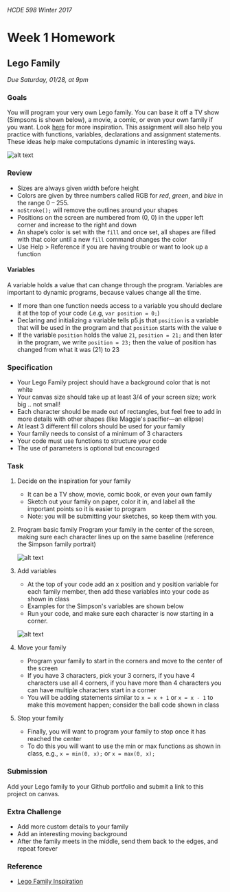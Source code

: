 _HCDE 598 Winter 2017_
# Week 1 Homework

## Lego Family
_Due Saturday, 01/28, at 9pm_

### Goals
You will program your very own Lego family. You can base it off a TV show (Simpsons is shown below), a movie, a comic, or even your own family if you want. Look [here](https://www.prote.in/journal/articles/imagine-by-lego) for more inspiration. This assignment will also help you practice with functions, variables, declarations and assignment statements. These ideas help make computations dynamic in interesting ways.

![alt text][simpsons]

### Review
* Sizes are always given width before height
* Colors are given by three numbers called RGB for _red_, _green_, and _blue_ in the range 0 – 255. 
* `noStroke();` will remove the outlines around your shapes
* Positions on the screen are numbered from (0, 0) in the upper left corner and increase to the right and down
* An shape’s color is set with the `fill` and once set, all shapes are filled with that color until a new `fill` command changes the color
* Use Help > Reference if you are having trouble or want to look up a function

#### Variables
A variable holds a value that can change through the program. Variables are important to dynamic programs, because values change all the time. 

* If more than one function needs access to a variable you should declare it at the top of your code (.e.g, `var position = 0;`)
* Declaring and initializing a variable tells p5.js that `position` is a variable that will be used in the program and that `position` starts with the value `0`
* If the variable `position` holds the value `21`, `position = 21;` and then later in the program, we write `position = 23;` then the value of position has changed from what it was (21) to 23

### Specification
* Your Lego Family project should have a background color that is not white
* Your canvas size should take up at least 3/4 of your screen size; work big .. not small!
* Each character should be made out of rectangles, but feel free to add in more details with other shapes (like Maggie's pacifier—an ellipse)
* At least 3 different fill colors should be used for your family
* Your family needs to consist of a minimum of 3 characters
* Your code must use functions to structure your code
* The use of parameters is optional but encouraged

### Task
1. Decide on the inspiration for your family
	* It can be a TV show, movie, comic book, or even your own family
	* Sketch out your family on paper, color it in, and label all the important points so it is easier to program
	* Note: you will be submitting your sketches, so keep them with you.
2. Program basic family
	Program your family in the center of the screen, making sure each character lines up on the same baseline (reference the Simpson family portrait)

	![alt text][simpsons-middle]
3. Add variables
	* At the top of your code add an x position and y position variable for each family member, then add these variables into your code as shown in class
	* Examples for the Simpson's variables are shown below
	* Run your code, and make sure each character is now starting in a corner.

	![alt text][simpsons-corners]

4. Move your family
	* Program your family to start in the corners and move to the center of the screen
	* If you have 3 characters, pick your 3 corners, if you have 4 characters use all 4 corners, if you have more than 4 characters you can have multiple characters start in a corner
	* You will be adding statements similar to `x = x + 1` or `x = x - 1` to make this movement happen; consider the ball code shown in class

5. Stop your family
	* Finally, you will want to program your family to stop once it has reached the center
	* To do this you will want to use the min or max functions as shown in class, e.g., `x = min(0, x);` or `x = max(0, x);` 

### Submission
Add your Lego family to your Github portfolio and submit a link to this project on canvas.

### Extra Challenge
* Add more custom details to your family
* Add an interesting moving background
* After the family meets in the middle, send them back to the edges, and repeat forever

### Reference
* [Lego Family Inspiration](https://www.prote.in/journal/articles/imagine-by-lego)

[simpsons]: https://github.com/susanev/uw-hcde-creative-computing/blob/master/lessons/week2/exercises/images/simpsons.png "Simpsons Lego Family"

[simpsons-middle]: https://github.com/susanev/uw-hcde-creative-computing/blob/master/lessons/week2/exercises/images/simpsons_middle.png "Simpsons Lego Family in the middle of the screen"

[simpsons-corners]: https://github.com/susanev/uw-hcde-creative-computing/blob/master/lessons/week2/exercises/images/simpsons_corners.png "Simpsons Lego Family in the corners of the screen"